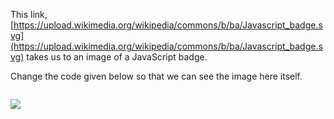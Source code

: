 This link, [https://upload.wikimedia.org/wikipedia/commons/b/ba/Javascript_badge.svg](https://upload.wikimedia.org/wikipedia/commons/b/ba/Javascript_badge.svg) takes us to an image of a JavaScript badge.

Change the code given below so that we can see the image here itself.

<codeblock language="html" type="exercise" testMode="fixedInput">
<code>
<img>
</code>

<solution>
<img src="https://upload.wikimedia.org/wikipedia/commons/b/ba/Javascript_badge.svg">
</solution>
</codeblock>
